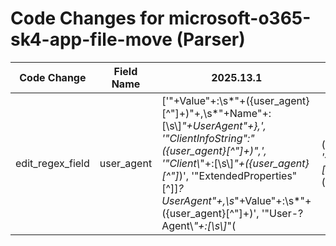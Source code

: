 # Code Changes for microsoft-o365-sk4-app-file-move (Parser)

| Code Change | Field Name | 2025.13.1 | 2025.14.1 |
|-------------|------------|-----------|------------|
| edit_regex_field | user_agent | ['"+Value"+:\s*"+({user_agent}[^"]+)"+,\s*"+Name"+:[\s\\]*"+UserAgent"+\},', '"ClientInfoString":"({user_agent}[^"]+)",', '"Client\\*"+:[\s\\]*"+({user_agent}[^"]*)', '"ExtendedProperties"[^]]*?UserAgent"+,\s*"+Value"+:\s*"+({user_agent}[^"]+)', '"User-?Agent\\*"+:[\s\\]*"(|({user_agent}[^\\"]+))\\*"', '\{"+Name"+:[\s\\]*"+UserAgent"+,"+Value"+:"+({user_agent}[^"]+)"+\}'] | ['"+Value"+:\s*"+({user_agent}[^"]+)"+,\s*"+Name"+:[\s\\]*"+UserAgent"+\},', '"ActorInfoString":"({user_agent}[^"]+)",', '"ClientInfoString":"({user_agent}[^"]+)",', '"Client\\*"+:[\s\\]*"+({user_agent}[^"]*)', '"ExtendedProperties"[^]]*?UserAgent"+,\s*"+Value"+:\s*"+({user_agent}[^"]+)', '"User-?Agent\\*"+:[\s\\]*"(|({user_agent}[^\\"]+))\\*"', '\{"+Name"+:[\s\\]*"+UserAgent"+,"+Value"+:"+({user_agent}[^"]+)"+\}'] |